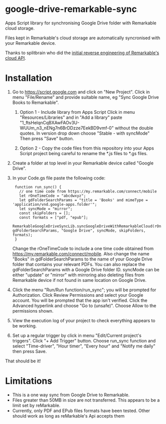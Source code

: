 # google-drive-remarkable-sync
Apps Script library for synchronising Google Drive folder with Remarkable cloud storage.

Files kept in Remarkable's cloud storage are automatically syncronised with your Remarkable device.

Thanks to splitbrain who did the [initial reverse engineering of Remarkable's cloud API](https://github.com/splitbrain/ReMarkableAPI/wiki).

# Installation

1. Go to https://script.google.com and click on "New Project".
Click in menu "File/Rename" and provide suitable name, eg "Sync Google Drive Books to Remarkable".

    1. Option 1 - Include library from Apps Script
Click in menu "Resources/Libraries" and in "Add a library" paste "1_ftsHelqnCqBXAwFAOv3U-WUUm_n3_nENg7n6BrDDzze7EekBD9vmf-0" without the double quotes. In version drop down choose "Stable - with syncMode" Then press "Save" button.

    2. Option 2 - Copy the code files from this repository into your Apps Script project being careful to rename the *.js files to *.gs files.

2. Create a folder at top level in your Remarkable device called "Google Drive".

3. In your Code.gs file paste the following code:

        function run_sync() {
          // one time code from https://my.remarkable.com/connect/mobile
          let rOneTimeCode = "abcdwxyz";
          let gdFolderSearchParams = "title = 'Books' and mimeType = 'application/vnd.google-apps.folder'";
          let syncMode = "mirror";
		  const skipFolders = [];
		  const formats = ["pdf, "epub"];
          RemarkableGoogleDriveSyncLib.syncGoogleDriveWithRemarkableCloud(rOneTimeCode, gdFolderSearchParams, "Google Drive", syncMode, skipFolders, formats);
        }

    Change the rOneTimeCode to include a one time code obtained from https://my.remarkable.com/connect/mobile. Also change the name "Books" in gdFolderSearchParams to the name of your Google Drive folder that contains your relevant PDFs. You can also replace the gdFolderSearchParams with a Google Drive folder ID. syncMode can be either "update" or "mirror" with
    mirroring also deleting files from Remarkable device if not found in same location on Google Drive.

4. Click the menu "Run/Run function/run_sync"; you will be prompted for Authorization. Click Review Permissions and select your Google account. You will be prompted that the app isn't verified. Click the Advanced hyperlink and choose "Go to <Your project name> (unsafe)". Choose Allow to the permissions shown.

5. View the execution log of your project to check everything appears to be working.

6. Set up a regular trigger by click in menu "Edit/Current project's triggers". Click "+ Add Trigger" button. Choose run_sync function and select "Time-driver", "Hour timer", "Every hour" and "Notify me daily" then press Save.

That should be it!

# Limitations

* This is a one way sync from Google Drive to Remarkable.
* Files greater than 50MB in size are not transferred. This appears to be a limit set by reMarkable.
* Currently, only PDF and EPub files formats have been tested. Other should work as long as reMarkable's Api accepts them
